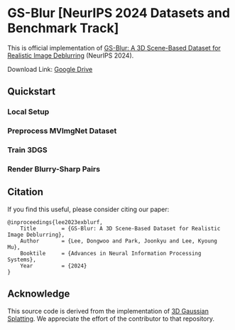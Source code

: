 # GS-Blur [NeurIPS 2024 Datasets and Benchmark Track]
This is official implementation of [GS-Blur: A 3D Scene-Based Dataset for Realistic Image Deblurring](https://arxiv.org/abs/2410.23658) (NeurIPS 2024).

Download Link: [Google Drive]([https://drive.google.com/drive/folders/1ZksD7bPl3_ezDLoeHJ2Duwo_LQG1TXB1?usp=drive_link])

## Quickstart

### Local Setup

### Preprocess MVImgNet Dataset

### Train 3DGS

### Render Blurry-Sharp Pairs

## Citation
If you find this useful, please consider citing our paper:
```
@inproceedings{lee2023exblurf,
    Title        = {GS-Blur: A 3D Scene-Based Dataset for Realistic Image Deblurring},
    Author       = {Lee, Dongwoo and Park, Joonkyu and Lee, Kyoung Mu},
    Booktile     = {Advances in Neural Information Processing Systems},
    Year         = {2024}
}
```
## Acknowledge
This source code is derived from the implementation of [3D Gaussian Splatting](https://github.com/graphdeco-inria/gaussian-splatting).
We appreciate the effort of the contributor to that repository.
